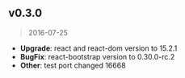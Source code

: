 ## v0.3.0

> 2016-07-25

- **Upgrade**: react and react-dom version to 15.2.1
- **BugFix**: react-bootstrap version to 0.30.0-rc.2
- **Other**: test port changed 16668
